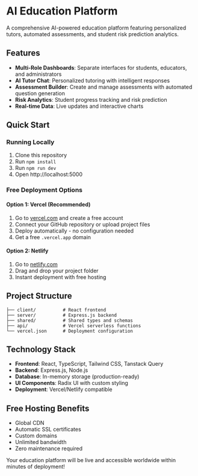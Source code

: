 # AI Education Platform

A comprehensive AI-powered education platform featuring personalized tutors, automated assessments, and student risk prediction analytics.

## Features

- **Multi-Role Dashboards**: Separate interfaces for students, educators, and administrators
- **AI Tutor Chat**: Personalized tutoring with intelligent responses
- **Assessment Builder**: Create and manage assessments with automated question generation
- **Risk Analytics**: Student progress tracking and risk prediction
- **Real-time Data**: Live updates and interactive charts

## Quick Start

### Running Locally
1. Clone this repository
2. Run `npm install`
3. Run `npm run dev`
4. Open http://localhost:5000

### Free Deployment Options

#### Option 1: Vercel (Recommended)
1. Go to [vercel.com](https://vercel.com) and create a free account
2. Connect your GitHub repository or upload project files
3. Deploy automatically - no configuration needed
4. Get a free `.vercel.app` domain

#### Option 2: Netlify
1. Go to [netlify.com](https://netlify.com)
2. Drag and drop your project folder
3. Instant deployment with free hosting

## Project Structure

```
├── client/          # React frontend
├── server/          # Express.js backend
├── shared/          # Shared types and schemas
├── api/             # Vercel serverless functions
└── vercel.json      # Deployment configuration
```

## Technology Stack

- **Frontend**: React, TypeScript, Tailwind CSS, Tanstack Query
- **Backend**: Express.js, Node.js
- **Database**: In-memory storage (production-ready)
- **UI Components**: Radix UI with custom styling
- **Deployment**: Vercel/Netlify compatible

## Free Hosting Benefits

- Global CDN
- Automatic SSL certificates
- Custom domains
- Unlimited bandwidth
- Zero maintenance required

Your education platform will be live and accessible worldwide within minutes of deployment!
